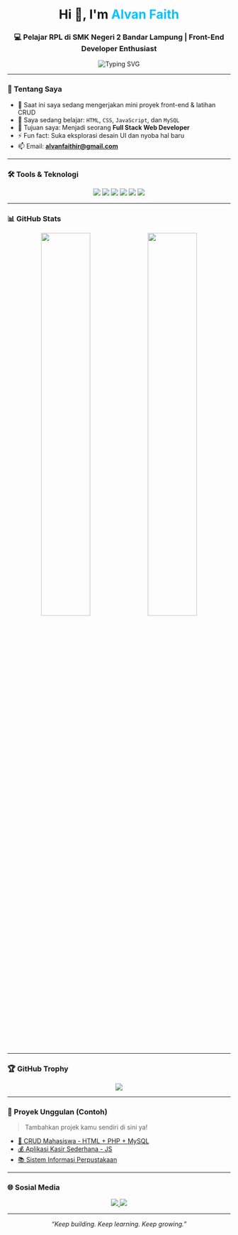 <h1 align="center">Hi 👋, I'm <span style="color:#00C2FF;">Alvan Faith </span></h1>
<h3 align="center">💻 Pelajar RPL di SMK Negeri 2 Bandar Lampung | Front-End Developer Enthusiast</h3>

<p align="center">
  <img src="https://readme-typing-svg.herokuapp.com?font=Fira+Code&weight=600&size=22&pause=1000&color=00C2FF&center=true&vCenter=true&width=500&lines=Learning+HTML,+CSS,+JavaScript,+MySQL;Crafting+UI+with+Clean+Design;Dreaming+to+be+a+Full+Stack+Dev" alt="Typing SVG" />
</p>

---

### 📌 Tentang Saya

- 🔭 Saat ini saya sedang mengerjakan mini proyek front-end & latihan CRUD
- 🌱 Saya sedang belajar: `HTML`, `CSS`, `JavaScript`, dan `MySQL`
- 🎯 Tujuan saya: Menjadi seorang **Full Stack Web Developer**
- ⚡ Fun fact: Suka eksplorasi desain UI dan nyoba hal baru
- 📫 Email: **alvanfaithir@gmail.com**

---

### 🛠️ Tools & Teknologi

<p align="center">
  <img src="https://img.shields.io/badge/HTML5-E34F26?style=for-the-badge&logo=html5&logoColor=white"/>
  <img src="https://img.shields.io/badge/CSS3-1572B6?style=for-the-badge&logo=css3&logoColor=white"/>
  <img src="https://img.shields.io/badge/JavaScript-F7DF1E?style=for-the-badge&logo=javascript&logoColor=black"/>
  <img src="https://img.shields.io/badge/MySQL-00758F?style=for-the-badge&logo=mysql&logoColor=white"/>
  <img src="https://img.shields.io/badge/Git-F05032?style=for-the-badge&logo=git&logoColor=white"/>
  <img src="https://img.shields.io/badge/VS%20Code-007ACC?style=for-the-badge&logo=visual-studio-code&logoColor=white"/>
</p>

---

### 📊 GitHub Stats

<p align="center">
  <img src="https://github-readme-stats.vercel.app/api?username=alvanfaith&show_icons=true&theme=tokyonight&border_radius=10" width="47%"/>
  <img src="https://github-readme-stats.vercel.app/api/top-langs/?username=alvanfaith&layout=compact&theme=tokyonight&border_radius=10" width="47%"/>
</p>

---

### 🏆 GitHub Trophy

<p align="center">
  <img src="https://github-profile-trophy.vercel.app/?username=alvanfaith&theme=tokyonight&no-frame=true&column=6" />
</p>

---

### 🚀 Proyek Unggulan (Contoh)

> Tambahkan projek kamu sendiri di sini ya!

- [🎯 CRUD Mahasiswa - HTML + PHP + MySQL](https://github.com/alvanfaith/crud-mahasiswa)
- [💰 Aplikasi Kasir Sederhana - JS](https://github.com/alvanfaith/kasir-app)
- [📚 Sistem Informasi Perpustakaan](https://github.com/alvanfaith/perpustakaan)

---

### 🌐 Sosial Media

<p align="center">
  <a href="https://instagram.com/alvanfaith">
    <img src="https://img.shields.io/badge/Instagram-%23E4405F?style=for-the-badge&logo=instagram&logoColor=white" />
  </a>
  <a href="https://linkedin.com/in/alvanfaith">
    <img src="https://img.shields.io/badge/LinkedIn-%230077B5?style=for-the-badge&logo=linkedin&logoColor=white" />
  </a>
</p>

---

<p align="center">
  <em>“Keep building. Keep learning. Keep growing.”</em>
</p>
